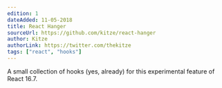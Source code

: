 ```yaml
---
edition: 1
dateAdded: 11-05-2018
title: React Hanger
sourceUrl: https://github.com/kitze/react-hanger
author: Kitze
authorLink: https://twitter.com/thekitze
tags: ["react", "hooks"]
---
```


A small collection of hooks (yes, already) for this experimental feature of React 16.7.
